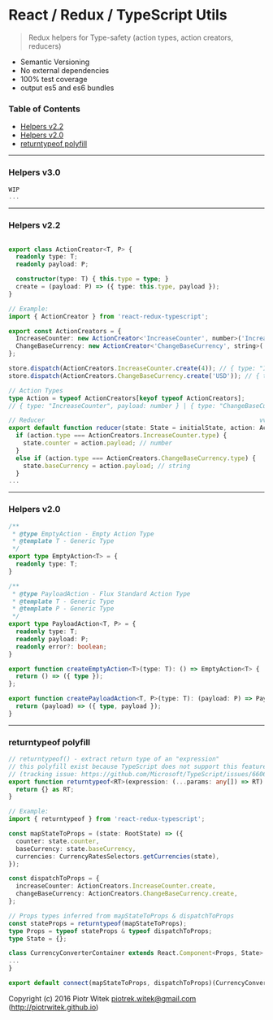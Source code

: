 # React / Redux / TypeScript Utils
> Redux helpers for Type-safety (action types, action creators, reducers)
- Semantic Versioning
- No external dependencies
- 100% test coverage
- output es5 and es6 bundles

### Table of Contents
- [Helpers v2.2](#helpers-v22)
- [Helpers v2.0](#helpers-v20)
- [returntypeof polyfill](#returntypeof-polyfill)

---

### Helpers v3.0
```ts
WIP
...
```

---

### Helpers v2.2
```ts

export class ActionCreator<T, P> {
  readonly type: T;
  readonly payload: P;

  constructor(type: T) { this.type = type; }
  create = (payload: P) => ({ type: this.type, payload });
}

// Example:
import { ActionCreator } from 'react-redux-typescript';

export const ActionCreators = {
  IncreaseCounter: new ActionCreator<'IncreaseCounter', number>('IncreaseCounter'),
  ChangeBaseCurrency: new ActionCreator<'ChangeBaseCurrency', string>('ChangeBaseCurrency'),
};

store.dispatch(ActionCreators.IncreaseCounter.create(4)); // { type: "IncreaseCounter", payload: 4 }
store.dispatch(ActionCreators.ChangeBaseCurrency.create('USD')); // { type: "ChangeBaseCurrency", payload: 'USD' }

// Action Types
type Action = typeof ActionCreators[keyof typeof ActionCreators];
// { type: "IncreaseCounter", payload: number } | { type: "ChangeBaseCurrency", payload: string }

// Reducer                                                           vvvvvv
export default function reducer(state: State = initialState, action: Action): State {
  if (action.type === ActionCreators.IncreaseCounter.type) {
    state.counter = action.payload; // number
  }
  else if (action.type === ActionCreators.ChangeBaseCurrency.type) {
    state.baseCurrency = action.payload; // string
  }
...
```

---

### Helpers v2.0
```ts
/**
 * @type EmptyAction - Empty Action Type
 * @template T - Generic Type
 */
export type EmptyAction<T> = {
  readonly type: T;
}

/**
 * @type PayloadAction - Flux Standard Action Type
 * @template T - Generic Type
 * @template P - Generic Type
 */
export type PayloadAction<T, P> = {
  readonly type: T;
  readonly payload: P;
  readonly error?: boolean;
}

export function createEmptyAction<T>(type: T): () => EmptyAction<T> {
  return () => ({ type });
};

export function createPayloadAction<T, P>(type: T): (payload: P) => PayloadAction<T, P> {
  return (payload) => ({ type, payload });
}
```

---

### returntypeof polyfill
```ts
// returntypeof() - extract return type of an "expression"
// this polyfill exist because TypeScript does not support this feature yet 
// (tracking issue: https://github.com/Microsoft/TypeScript/issues/6606)
export function returntypeof<RT>(expression: (...params: any[]) => RT): RT {
  return {} as RT;
}

// Example:
import { returntypeof } from 'react-redux-typescript';

const mapStateToProps = (state: RootState) => ({
  counter: state.counter,
  baseCurrency: state.baseCurrency,
  currencies: CurrencyRatesSelectors.getCurrencies(state),
});

const dispatchToProps = {
  increaseCounter: ActionCreators.IncreaseCounter.create,
  changeBaseCurrency: ActionCreators.ChangeBaseCurrency.create,
};

// Props types inferred from mapStateToProps & dispatchToProps
const stateProps = returntypeof(mapStateToProps);
type Props = typeof stateProps & typeof dispatchToProps;
type State = {};

class CurrencyConverterContainer extends React.Component<Props, State> {
...
}

export default connect(mapStateToProps, dispatchToProps)(CurrencyConverterContainer);
```

Copyright (c) 2016 Piotr Witek <piotrek.witek@gmail.com> (http://piotrwitek.github.io)

